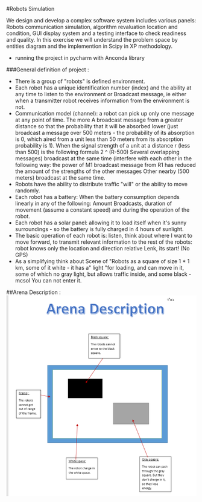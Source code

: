 
#Robots Simulation


We design and develop a complex software system includes various panels:
Robots communication simulation, algorithm revaluation location and condition, GUI display system
and a testing interface to check readiness and quality.
In this exercise we will understand the problem space by entities diagram and the implemention in Scipy in XP methodology.

* running the project in pycharm with Anconda library

###General definition of project :
* There is a group of "robots" is defined environment.
* Each robot has a unique identification number (index) and the ability at any time to listen to the environment or
Broadcast message, ie either when a transmitter robot receives information from the environment is not.
* Communication model (channel): a robot can pick up only one message at any point of time. The more
A broadcast message from a greater distance so that the probability that it will be absorbed lower
(just broadcast a message over 500 meters - the probability of its absorption is 0, which aired from a unit less than 50 meters from its absorption probability is 1).
When the signal strength of a unit at a distance r (less than 500) is the following formula 2 ^ (R-500)
Several overlapping messages) broadcast at the same time (interfere with each other in the following way: the power of
M1 broadcast message from R1 has reduced the amount of the strengths of the other messages
Other nearby (500 meters) broadcast at the same time.
* Robots have the ability to distribute traffic "will" or the ability to move randomly.
* Each robot has a battery: When the battery consumption depends linearly in any of the following: Amount
Broadcasts, duration of movement (assume a constant speed) and during the operation of the robot.
* Each robot has a solar panel: allowing it to load itself when it's sunny surroundings - so the battery is fully charged in 4 hours of sunlight.
* The basic operation of each robot is: listen, think about where I want to move forward, to transmit relevant information to the rest of the robots: robot knows only the location and direction relative Lenk, its start! (No GPS)
* As a simplifying think about Scene of "Robots as a square of size 1 * 1 km, some of it white - it has a" light "for loading, and can move in it, some of which no gray light, but allows traffic inside, and some black -mcsol You can not enter it.

##Arena Description :
![Hello](https://github.com/chenmaman/ex03/blob/master/arena.png)
